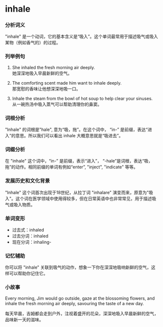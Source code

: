 # inhale

### 分析词义

  

"inhale" 是一个动词，它的基本含义是“吸入”。这个单词最常用于描述吸气或吸入某物（例如香气的）的过程。

  

### 列举例句

  

1.  She inhaled the fresh morning air deeply.  
    她深深地吸入早晨新鲜的空气。
    
      
    
2.  The comforting scent made him want to inhale deeply.  
    那宽慰的香味让他想深深地吸一口。
    
      
    
3.  Inhale the steam from the bowl of hot soup to help clear your sinuses.  
    从一碗热汤中吸入蒸气可以帮助清理你的鼻窦。
    
      
    

  

### 词根分析

  

"Inhale" 的词根是"hale", 意为“吸，拖”。在这个词中， “in-” 是前缀，表达“进入”的意思。所以我们可以看出 inhale 大概意思就是“吸进去”。

  

### 词缀分析

  

在 "inhale" 这个词中，“in-” 是前缀，表示“进入”， “-hale”是词根，表达“吸，拖”的动作。相同前缀的单词有例如“enter”, "inject", "indicate" 等等。

  

### 发展历史和文化背景

  

"Inhale" 这个词首次出现于18世纪，从拉丁词 "inhalare" 演变而来，原意为"吸入"。这个词在医学领域中使用得较多，但在日常英语中也非常常见，用于描述吸气或吸入物质。

  

### 单词变形

  

*   过去式：inhaled
*   过去分词：inhaled
*   现在分词：inhaling-

  

### 记忆辅助

  

你可以将 "inhale" 关联到吸气的动作，想象一下你在深深地吸响新鲜的空气，这样可以帮助你记住它。

  

### 小故事

  

Every morning, Jim would go outside, gaze at the blossoming flowers, and inhale the fresh morning air deeply, savouring the taste of a new day.

  

每天早晨，吉姆都会走到户外，注视着盛开的花朵，深深地吸入早晨新鲜的空气，品味新一天的滋味。
